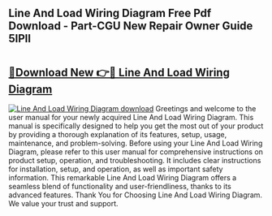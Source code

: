 ## Line And Load Wiring Diagram Free Pdf Download - Part-CGU New Repair Owner Guide 5lPlI

# <h2><a href="http://dfsb0g.blite.top/?on=Line+And+Load+Wiring+Diagram">🔗Download New 👉🔴 Line And Load Wiring Diagram</a></h2>

[![Line And Load Wiring Diagram download](https://i.imgur.com/lujVjoI.png)](http://dfsb0g.blite.top/?on=Line+And+Load+Wiring+Diagram)
Greetings and welcome to the user manual for your newly acquired Line And Load Wiring Diagram. This manual is specifically designed to help you get the most out of your product by providing a thorough explanation of its features, setup, usage, maintenance, and problem-solving. Before using your Line And Load Wiring Diagram, please refer to this user manual for comprehensive instructions on product setup, operation, and troubleshooting. It includes clear instructions for installation, setup, and operation, as well as important safety information. This remarkable Line And Load Wiring Diagram offers a seamless blend of functionality and user-friendliness, thanks to its advanced features. Thank You for Choosing Line And Load Wiring Diagram. We value your trust and support.
